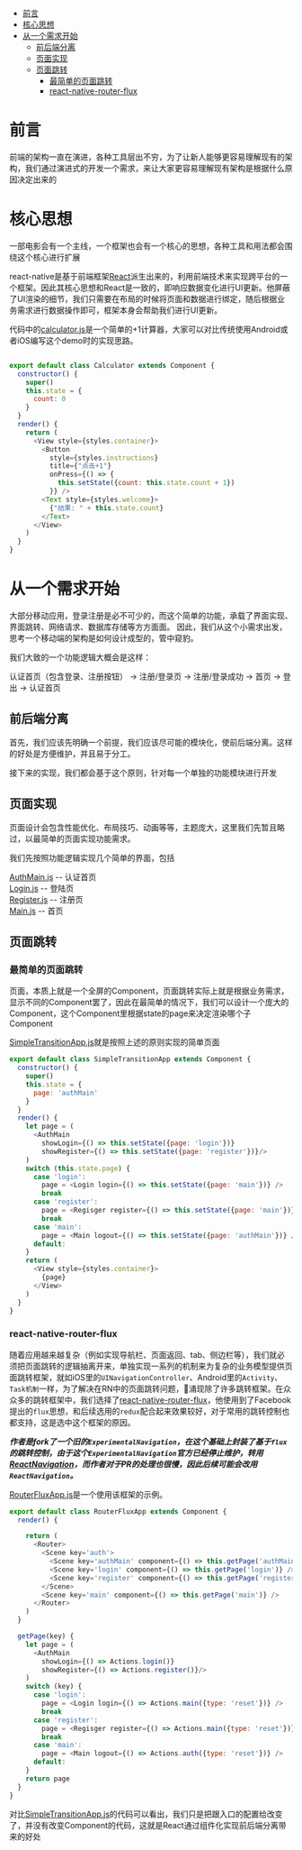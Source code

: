 <!-- TOC depthFrom:1 depthTo:6 withLinks:1 updateOnSave:1 orderedList:0 -->

- [前言](#前言)
- [核心思想](#核心思想)
- [从一个需求开始](#从一个需求开始)
	- [前后端分离](#前后端分离)
	- [页面实现](#页面实现)
	- [页面跳转](#页面跳转)
		- [最简单的页面跳转](#最简单的页面跳转)
		- [react-native-router-flux](#react-native-router-flux)

<!-- /TOC -->
# 前言

前端的架构一直在演进，各种工具层出不穷，为了让新人能够更容易理解现有的架构，我们通过演进式的开发一个需求，来让大家更容易理解现有架构是根据什么原因决定出来的

# 核心思想

一部电影会有一个主线，一个框架也会有一个核心的思想，各种工具和用法都会围绕这个核心进行扩展

react-native是基于前端框架[React](https://facebook.github.io/react/)派生出来的，利用前端技术来实现跨平台的一个框架。因此其核心思想和React是一致的，即响应数据变化进行UI更新。他屏蔽了UI渲染的细节，我们只需要在布局的时候将页面和数据进行绑定，随后根据业务需求进行数据操作即可，框架本身会帮助我们进行UI更新。

代码中的[calculator.js](./calculator.js)是一个简单的+1计算器，大家可以对比传统使用Android或者iOS编写这个demo时的实现思路。

```js

export default class Calculator extends Component {
  constructor() {
    super()
    this.state = {
      count: 0
    }
  }
  render() {
    return (
      <View style={styles.container}>
        <Button
          style={styles.instructions}
          title={"点击+1"}
          onPress={() => {
            this.setState({count: this.state.count + 1})
          }} />
        <Text style={styles.welcome}>
          {"结果: " + this.state.count}
        </Text>
      </View>
    )
  }
}

```

# 从一个需求开始

大部分移动应用，登录注册是必不可少的，而这个简单的功能，承载了界面实现、界面跳转、网络请求、数据库存储等方方面面。
因此，我们从这个小需求出发，思考一个移动端的架构是如何设计成型的，管中窥豹。

我们大致的一个功能逻辑大概会是这样：

认证首页（包含登录、注册按钮） -> 注册/登录页 -> 注册/登录成功 -> 首页 -> 登出 -> 认证首页

## 前后端分离

首先，我们应该先明确一个前提，我们应该尽可能的模块化，使前后端分离。这样的好处是方便维护，并且易于分工。

接下来的实现，我们都会基于这个原则，针对每一个单独的功能模块进行开发

## 页面实现

页面设计会包含性能优化、布局技巧、动画等等，主题庞大，这里我们先暂且略过，以最简单的页面实现功能需求。

我们先按照功能逻辑实现几个简单的界面，包括

[AuthMain.js](./AuthMain.js) -- 认证首页  
[Login.js](./Login.js) -- 登陆页  
[Register.js](./Register.js) -- 注册页  
[Main.js](./Main.js) -- 首页  


## 页面跳转

### 最简单的页面跳转

页面，本质上就是一个全屏的Component，页面跳转实际上就是根据业务需求，显示不同的Component罢了，因此在最简单的情况下，我们可以设计一个庞大的Component，这个Component里根据state的page来决定渲染哪个子Component

[SimpleTransitionApp.js](./SimpleTransitionApp.js)就是按照上述的原则实现的简单页面

```js
export default class SimpleTransitionApp extends Component {
  constructor() {
    super()
    this.state = {
      page: 'authMain'
    }
  }
  render() {
    let page = (
      <AuthMain
        showLogin={() => this.setState({page: 'login'})}
        showRegister={() => this.setState({page: 'register'})}/>
    )
    switch (this.state.page) {
      case 'login':
        page = <Login login={() => this.setState({page: 'main'})} />
        break
      case 'register':
        page = <Regisger register={() => this.setState({page: 'main'})} />
        break
      case 'main':
        page = <Main logout={() => this.setState({page: 'authMain'})} />
      default:
    }
    return (
      <View style={styles.container}>
        {page}
      </View>
    )
  }
}
```

### react-native-router-flux

随着应用越来越复杂（例如实现导航栏、页面返回、tab、侧边栏等），我们就必须把页面跳转的逻辑抽离开来，单独实现一系列的机制来为复杂的业务模型提供页面跳转框架，就如iOS里的`UINavigationController`、Android里的`Activity`、`Task机制`一样，为了解决在RN中的页面跳转问题，涌现除了许多跳转框架。在众众多的跳转框架中，我们选择了[react-native-router-flux](https://github.com/aksonov/react-native-router-flux)，他使用到了Facebook提出的`flux`思想，和后续选用的`redux`配合起来效果较好，对于常用的跳转控制也都支持，这是选中这个框架的原因。

***作者是fork了一个旧的`ExperimentalNavigation`，在这个基础上封装了基于`flux`的跳转控制，由于这个`ExperimentalNavigation`官方已经停止维护，转用[ReactNavigation](https://reactnavigation.org/)，而作者对于PR的处理也很慢，因此后续可能会改用`ReactNavigation`。***

[RouterFluxApp.js](./RouterFluxApp.js)是一个使用该框架的示例。

```js
export default class RouterFluxApp extends Component {
  render() {

    return (
      <Router>
        <Scene key='auth'>
          <Scene key='authMain' component={() => this.getPage('authMain')} />
          <Scene key='login' component={() => this.getPage('login')} />
          <Scene key='register' component={() => this.getPage('register')} />
        </Scene>
        <Scene key='main' component={() => this.getPage('main')} />
      </Router>
    )
  }

  getPage(key) {
    let page = (
      <AuthMain
        showLogin={() => Actions.login()}
        showRegister={() => Actions.register()}/>
    )
    switch (key) {
      case 'login':
        page = <Login login={() => Actions.main({type: 'reset'})} />
        break
      case 'register':
        page = <Regisger register={() => Actions.main({type: 'reset'})} />
        break
      case 'main':
        page = <Main logout={() => Actions.auth({type: 'reset'})} />
      default:
    }
    return page
  }
}
```
对比[SimpleTransitionApp.js](./SimpleTransitionApp.js)的代码可以看出，我们只是把跟入口的配置给改变了，并没有改变Component的代码，这就是React通过组件化实现前后端分离带来的好处
